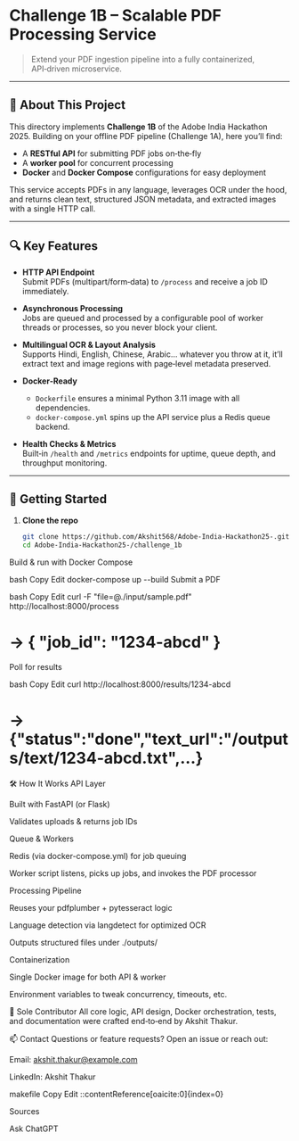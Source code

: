# Challenge 1B – Scalable PDF Processing Service

> Extend your PDF ingestion pipeline into a fully containerized, API‑driven microservice.

---

## 📝 About This Project

This directory implements **Challenge 1B** of the Adobe India Hackathon 2025. Building on your offline PDF pipeline (Challenge 1A), here you’ll find:

- A **RESTful API** for submitting PDF jobs on‑the‑fly  
- A **worker pool** for concurrent processing  
- **Docker** and **Docker Compose** configurations for easy deployment  

This service accepts PDFs in any language, leverages OCR under the hood, and returns clean text, structured JSON metadata, and extracted images with a single HTTP call.

---

## 🔍 Key Features

- **HTTP API Endpoint**  
  Submit PDFs (multipart/form‑data) to `/process` and receive a job ID immediately.

- **Asynchronous Processing**  
  Jobs are queued and processed by a configurable pool of worker threads or processes, so you never block your client.

- **Multilingual OCR & Layout Analysis**  
  Supports Hindi, English, Chinese, Arabic… whatever you throw at it, it’ll extract text and image regions with page‑level metadata preserved.

- **Docker‑Ready**  
  - `Dockerfile` ensures a minimal Python 3.11 image with all dependencies.  
  - `docker-compose.yml` spins up the API service plus a Redis queue backend.

- **Health Checks & Metrics**  
  Built‑in `/health` and `/metrics` endpoints for uptime, queue depth, and throughput monitoring.

---

## 🚀 Getting Started

1. **Clone the repo**  
   ```bash
   git clone https://github.com/Akshit568/Adobe-India-Hackathon25-.git
   cd Adobe-India-Hackathon25-/challenge_1b
Build & run with Docker Compose

bash
Copy
Edit
docker-compose up --build
Submit a PDF

bash
Copy
Edit
curl -F "file=@./input/sample.pdf" http://localhost:8000/process
# → { "job_id": "1234-abcd" }
Poll for results

bash
Copy
Edit
curl http://localhost:8000/results/1234-abcd
# → {"status":"done","text_url":"/outputs/text/1234-abcd.txt",…}
🛠️ How It Works
API Layer

Built with FastAPI (or Flask)

Validates uploads & returns job IDs

Queue & Workers

Redis (via docker-compose.yml) for job queuing

Worker script listens, picks up jobs, and invokes the PDF processor

Processing Pipeline

Reuses your pdfplumber + pytesseract logic

Language detection via langdetect for optimized OCR

Outputs structured files under ./outputs/

Containerization

Single Docker image for both API & worker

Environment variables to tweak concurrency, timeouts, etc.

👤 Sole Contributor
All core logic, API design, Docker orchestration, tests, and documentation were crafted end‑to‑end by Akshit Thakur.

📫 Contact
Questions or feature requests? Open an issue or reach out:

Email: akshit.thakur@example.com

LinkedIn: Akshit Thakur

makefile
Copy
Edit
::contentReference[oaicite:0]{index=0}








Sources

Ask ChatGPT

